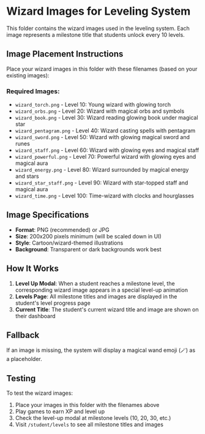 # Wizard Images for Leveling System

This folder contains the wizard images used in the leveling system. Each image represents a milestone title that students unlock every 10 levels.

## Image Placement Instructions

Place your wizard images in this folder with these filenames (based on your existing images):

### Required Images:
- `wizard_torch.png` - Level 10: Young wizard with glowing torch
- `wizard_orbs.png` - Level 20: Wizard with magical orbs and symbols
- `wizard_book.png` - Level 30: Wizard reading glowing book under magical star
- `wizard_pentagram.png` - Level 40: Wizard casting spells with pentagram
- `wizard_sword.png` - Level 50: Wizard with glowing magical sword and runes
- `wizard_staff.png` - Level 60: Wizard with glowing eyes and magical staff
- `wizard_powerful.png` - Level 70: Powerful wizard with glowing eyes and magical aura
- `wizard_energy.png` - Level 80: Wizard surrounded by magical energy and stars
- `wizard_star_staff.png` - Level 90: Wizard with star-topped staff and magical aura
- `wizard_time.png` - Level 100: Time-wizard with clocks and hourglasses

## Image Specifications

- **Format**: PNG (recommended) or JPG
- **Size**: 200x200 pixels minimum (will be scaled down in UI)
- **Style**: Cartoon/wizard-themed illustrations
- **Background**: Transparent or dark backgrounds work best

## How It Works

1. **Level Up Modal**: When a student reaches a milestone level, the corresponding wizard image appears in a special level-up animation
2. **Levels Page**: All milestone titles and images are displayed in the student's level progress page
3. **Current Title**: The student's current wizard title and image are shown on their dashboard

## Fallback

If an image is missing, the system will display a magical wand emoji (🪄) as a placeholder.

## Testing

To test the wizard images:
1. Place your images in this folder with the filenames above
2. Play games to earn XP and level up
3. Check the level-up modal at milestone levels (10, 20, 30, etc.)
4. Visit `/student/levels` to see all milestone titles and images
